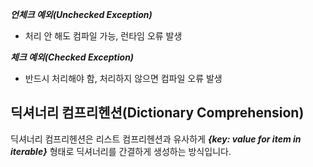 ***언체크 예외(Unchecked Exception)***

- 처리 안 해도 컴파일 가능, 런타임 오류 발생  

***체크 예외(Checked Exception)***

- 반드시 처리해야 함, 처리하지 않으면 컴파일 오류 발생  

## 딕셔너리 컴프리헨션(Dictionary Comprehension)

딕셔너리 컴프리헨션은 리스트 컴프리헨션과 유사하게 ***{key: value for item in iterable}*** 형태로 딕셔너리를 간결하게 생성하는 방식입니다.